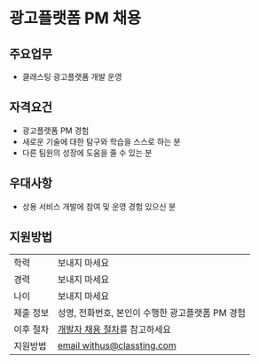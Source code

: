 # 광고플랫폼 PM 채용

## 주요업무

* 클래스팅 광고플랫폼 개발 운영

## 자격요건

* 광고플랫폼 PM 경험
* 새로운 기술에 대한 탐구와 학습을 스스로 하는 분
* 다른 팀원의 성장에 도움을 줄 수 있는 분

## 우대사항

* 상용 서비스 개발에 참여 및 운영 경험 있으신 분

## 지원방법

|     |            |
|-----|------------|
| 학력 | 보내지 마세요 |
| 경력 | 보내지 마세요 |
| 나이 | 보내지 마세요 |
| 제출 정보 | 성명, 전화번호, 본인이 수행한 광고플랫폼 PM 경험 |
| 이후 절차	| [개발자 채용 절차](/README.md#recruit-process)를 참고하세요 |
| 지원방법 | [email withus@classting.com](mailto:withus@classting.com) |
